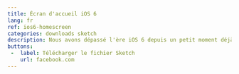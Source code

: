 ```yaml
---
title: Écran d'accueil iOS 6
lang: fr
ref: ios6-homescreen
categories: downloads sketch
description: Nous avons dépassé l'ère iOS 6 depuis un petit moment déjà, mais faire l'écran d'accueil en vectoriel était très amusant! Si vous aimez, n'hésitez pas à partager! Pour un usage commercial, simplement me le demander!
buttons:
 -  label: Télécharger le fichier Sketch
    url: facebook.com
---
```

